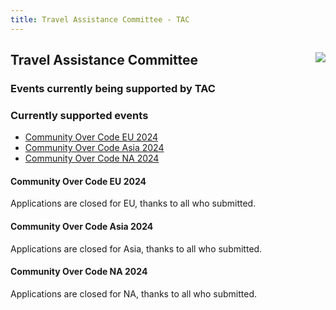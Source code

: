 ```yaml
---
title: Travel Assistance Committee - TAC
---
```


<div class="jumbotron">
<a href="https://www.apache.org/events/current-event.html"><img src="https://www.apache.org/events/current-event-125x125.png" style="float: right;"/></a>

## Travel Assistance Committee

### Events currently being supported by TAC

</div>

<a name="Index-Startingpoints"></a>

### Currently supported events

 * [Community Over Code EU 2024](#community-over-code-eu-2024)
 * [Community Over Code Asia 2024](#community-over-code-asia-2024)
 * [Community Over Code NA 2024](#community-over-code-na-2024)


#### Community Over Code EU 2024
Applications are closed for EU, thanks to all who submitted.

#### Community Over Code Asia 2024
Applications are closed for Asia, thanks to all who submitted.
#### Community Over Code NA 2024
Applications are closed for NA, thanks to all who submitted.

</div>

